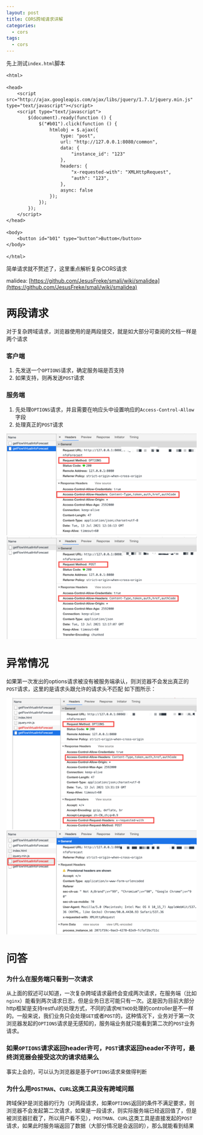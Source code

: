 ```yaml
---
layout: post
title: CORS跨域请求详解
categories:
  - cors
tags:
  - cors
---
```


先上测试`index.html`脚本
```
<html>

<head>
	<script src="http://ajax.googleapis.com/ajax/libs/jquery/1.7.1/jquery.min.js" type="text/javascript"></script>
	<script type="text/javascript">
		$(document).ready(function () {
			$("#b01").click(function () {
				htmlobj = $.ajax({ 
					type: "post",
					url: "http://127.0.0.1:8080/common", 
					data: {
						"instance_id": "123"
					},
					headers: {
						"x-requested-with": "XMLHttpRequest",
						"auth": "123",
					},
					async: false 
				});
			});
		});
	</script>
</head>

<body>
	<button id="b01" type="button">Buttom</button>
</body>

</html>
```

简单请求就不赘述了，这里重点解析复杂CORS请求

malidea: [https://github.com/JesusFreke/smali/wiki/smalidea](https://github.com/JesusFreke/smali/wiki/smalidea)

# 两段请求
对于复杂跨域请求，浏览器使用的是两段提交，就是如大部分可查阅的文档一样是两个请求

### 客户端
1. 先发送一个`OPTIONS`请求，确定服务端是否支持
2. 如果支持，则再发送`POST`请求

### 服务端
1. 先处理`OPTIONS`请求，并且需要在响应头中设置响应的`Access-Control-Allow`字段
2. 处理真正的`POST`请求

![OK_OPTIONS](/images/cors/ok_options.png)
![OK_POST](/images/cors/ok_post.png)

# 异常情况
如果第一次发出的options请求被没有被服务端承认，则浏览器不会发出真正的`POST`请求，这里的是请求头跟允许的请求头不匹配
如下图所示：

![ERR_OPTIONS](/images/cors/err_options.png)
![ERR_POST](/images/cors/err_post.png)


# 问答
### 为什么在服务端只看到一次请求
从上面的叙述可以知道，一次复杂跨域请求最终会变成两次请求，在服务端（比如`nginx`）能看到两次请求日志，但是业务日志可能只有一次。这是因为目前大部分http框架是支持restful的处理方式，不同的请求`METHOD`处理的controller是不一样的。一般来说，我们业务只会处理`GET`或者`POST`的，这种情况下，业务对于第一次浏览器发起的`OPTIONS`请求是无感知的，服务端业务就只能看到第二次的`POST`业务请求。

### 如果`OPTIONS`请求返回header许可，`POST`请求返回header不许可，最终浏览器会接受这次的请求结果么
事实上会的，可以认为浏览器是基于`OPTIONS`请求来做得判断

### 为什么用`POSTMAN`、`CURL`这类工具没有跨域问题
跨域保护是浏览器的行为（对两段请求，如果`OPTIONS`返回的条件不满足要求，则浏览器不会发起第二次请求，如果是一段请求，则实际服务端已经返回值了，但是被浏览器拦截了，所以用户看不见），`POSTMAN`、`CURL`这类工具是直接发起的`POST`请求，如果此时服务端返回了数据（大部分情况是会返回的），那么就能看到结果